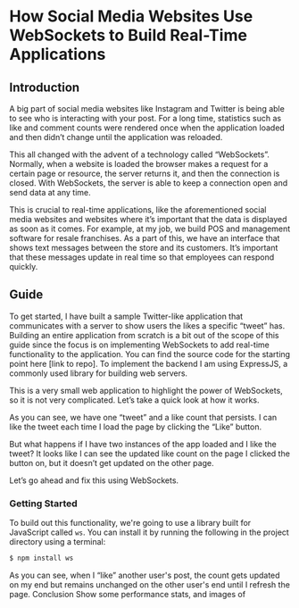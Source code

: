 # How Social Media Websites Use WebSockets to Build Real-Time Applications

## Introduction

A big part of social media websites like Instagram and Twitter is being able to see who is interacting with your post. For a long time, statistics such as like and comment counts were rendered once when the application loaded and then didn’t change until the application was reloaded.

This all changed with the advent of a technology called “WebSockets”. Normally, when a website is loaded the browser makes a request for a certain page or resource, the server returns it, and then the connection is closed. With WebSockets, the server is able to keep a connection open and send data at any time.

This is crucial to real-time applications, like the aforementioned social media websites and websites where it’s important that the data is displayed as soon as it comes. For example, at my job, we build POS and management software for resale franchises. As a part of this, we have an interface that shows text messages between the store and its customers. It’s important that these messages update in real time so that employees can respond quickly.

## Guide

To get started, I have built a sample Twitter-like application that communicates with a server to show users the likes a specific “tweet” has. Building an entire application from scratch is a bit out of the scope of this guide since the focus is on implementing WebSockets to add real-time functionality to the application. You can find the source code for the starting point here [link to repo]. To implement the backend I am using ExpressJS, a commonly used library for building web servers.

This is a very small web application to highlight the power of WebSockets, so it is not very complicated. Let’s take a quick look at how it works.

As you can see, we have one “tweet” and a like count that persists. I can like the tweet each time I load the page by clicking the “Like” button.

But what happens if I have two instances of the app loaded and I like the tweet?
It looks like I can see the updated like count on the page I clicked the button on, but it doesn’t get updated on the other page.

Let’s go ahead and fix this using WebSockets.

### Getting Started

To build out this functionality, we're going to use a library built for JavaScript called `ws`. You can install it by running the following in the project directory using a terminal:

```bash
$ npm install ws
```

As you can see, when I “like” another user's post, the count gets updated on my end but remains unchanged on the other user's end until I refresh the page.
Conclusion
Show some performance stats, and images of
